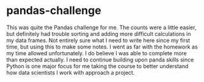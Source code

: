 # pandas-challenge
This was quite the Pandas challenge for me. The counts were a little easier, but definitely had trouble sorting and adding more difficult calculations in my data frames. Not entirely sure what I need to write here since my first time, but using this to make some notes. I went as far with the homework as my time allowed unfortunately. I do believe I was able to complete more than expected actually. I need to continue building upon panda skills since Python is one major focus for me taking the course to better understand how data scientists I work with approach a project.
